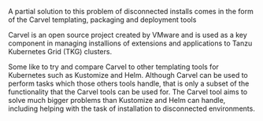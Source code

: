 A partial solution to this problem of disconnected installs comes in the form
of the Carvel templating, packaging and deployment tools

Carvel is an open source project created by VMware and is used as a key
component in managing installions of extensions and applications to Tanzu
Kubernetes Grid (TKG) clusters.

Some like to try and compare Carvel to other templating tools for Kubernetes
such as Kustomize and Helm. Although Carvel can be used to perform tasks
which those others tools handle, that is only a subset of the functionality
that the Carvel tools can be used for. The Carvel tool aims to solve much
bigger problems than Kustomize and Helm can handle, including helping with
the task of installation to disconnected environments.
